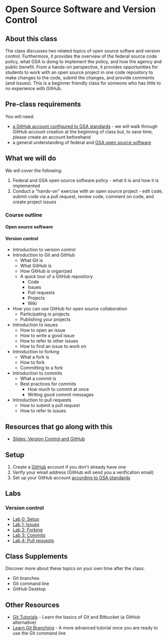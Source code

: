 # Open Source Software and Version Control

## About this class

The class discusses two related topics of open source softare and version control.  Furthermore, it provides the overview of the federal source code policy, what GSA is doing to implement the policy, and how the agency and public benefit.  From a hands-on perspective, it provides opportunities for students to work with an open source project in one code repository to make changes to the code, submit the changes, and provide comments (and issues). This is a beginner friendly class for someone who has little to no experience with GitHub.

## Pre-class requirements

You will need:

* [a GitHub account configured to GSA standards](#setup) - we will walk through GitHub account creation at the beginning of class but, to save time, please create an account beforehand
* a general understanding of federal and [GSA open source software](https://github.com/GSA/open-source-policy)

## What we will do

We will cover the following:

1. Federal and GSA open source software policy - what it is and how it is implemented
2. Conduct a "hands-on" exercise with an open source project - edit code, submit code via a pull request, review code, comment on code, and create project issues

### Course outline

#### Open source software

#### Version control

* Introduction to version control
* Introduction to Git and GitHub
  * What Git is
  * What GitHub is
  * How GitHub is organized
  * A quick tour of a GitHub repository
    * Code
    * Issues
    * Pull requests
    * Projects
    * Wiki
* How you can use GitHub for open source collaboration
  * Participating in projects
  * Publishing your projects
* Introduction to issues
  * How to open an issue
  * How to write a good issue
  * How to refer to other issues
  * How to find an issue to work on
* Introduction to forking
  * What a fork is
  * How to fork
  * Committing to a fork
* Introduction to commits
  * What a commit is
  * Best practices for commits
    * How much to commit at once
    * Writing good commit messages
* Introduction to pull requests
  * How to submit a pull request
  * How to refer to issues

## Resources that go along with this

* [Slides: Version Control and GitHub](https://github.com/GSA/training-pathway-data-practitioner/blob/master/codealong-version-control/version_control_and_github_slides.pdf)

## Setup

1. Create a [GitHub](https://github.com/) account if you don't already have one
2. Verify your email address (GitHub will send you a verification email)
3. Set up your GitHub account [according to GSA standards](https://github.com/GSA/GitHub-Administration)

## Labs

### Version control

* [Lab 0: Setup](Lab_0.md)
* [Lab 1: Issues](Lab_1.md)
* [Lab 2: Forking](Lab_2.md)
* [Lab 3: Commits](Lab_3.md)
* [Lab 4: Pull requests](Lab_4.md)

## Class Supplements

Discover more about these topics on your own time after the class:

* Git branches
* Git command line
* GitHub Desktop

## Other Resources

* [Git Tutorials](https://www.atlassian.com/git/tutorials) - Learn the basics of Git and Bitbucket (a GitHub alternative)
* [Learn Git Branching](https://learngitbranching.js.org/) - A more advanced tutorial once you are ready to use the Git command line 
